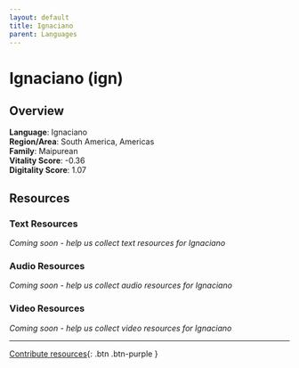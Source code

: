 ```yaml
---
layout: default
title: Ignaciano
parent: Languages
---
```


# Ignaciano (ign)

## Overview

**Language**: Ignaciano  
**Region/Area**: South America, Americas  
**Family**: Maipurean  
**Vitality Score**: -0.36  
**Digitality Score**: 1.07  

## Resources

### Text Resources
*Coming soon - help us collect text resources for Ignaciano*

### Audio Resources
*Coming soon - help us collect audio resources for Ignaciano*

### Video Resources
*Coming soon - help us collect video resources for Ignaciano*

---

[Contribute resources](https://fairtrain.github.io/){: .btn .btn-purple }
